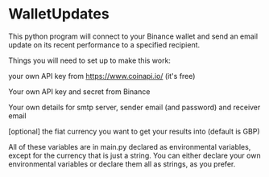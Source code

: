 # WalletUpdates

This python program will connect to your Binance wallet and send an email update on its recent performance to a specified recipient.

Things you will need to set up to make this work:

your own API key from https://www.coinapi.io/ (it's free)

Your own API key and secret from Binance 

Your own details for smtp server, sender email (and password) and receiver email

[optional] the fiat currency you want to get your results into (default is GBP)

All of these variables are in main.py declared as environmental variables, except for the currency that is just a string. You can either declare your own environmental variables or declare them all as strings, as you prefer.
